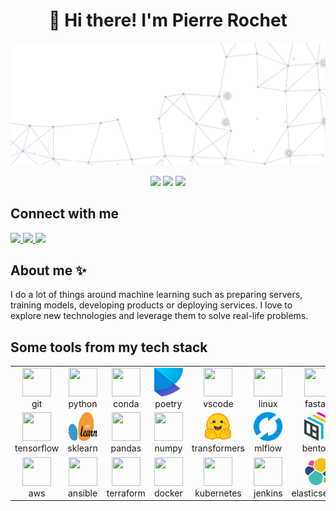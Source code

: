 <h1 align="center">👋 Hi there! I'm Pierre Rochet</h1>

![banner](./img/banner1.svg)

<!-- <h2 align="center">Machine Learning Engineer</h2> -->

<div align="center">
  <img
    src="https://img.shields.io/badge/machine%20learning-lightblue?style=for-the-badge"
  />
  <img
    src="https://img.shields.io/badge/data%20science-lightblue?style=for-the-badge"
  />
  <img
    src="https://img.shields.io/badge/mlops-lightblue?style=for-the-badge&logo=heart"
  />
</div>

## Connect with me

<div align="">
  <a href="">
    <img
      src="https://img.shields.io/badge/linkedin-blue?style=for-the-badge&logo=linkedin"
    />
  </a>
  <a href="">
    <img
      src="https://img.shields.io/badge/github-grey?style=for-the-badge&logo=github"
    />
  </a>
  <a href="">
    <img
      src="https://img.shields.io/badge/gmail-red?style=for-the-badge&logo=gmail&logoColor=white"
    />
  </a>
</div>

## About me ✨

I do a lot of things around machine learning such as preparing
servers, training models, developing products or deploying services. I love to
explore new technologies and leverage them to solve real-life problems.

## Some tools from my tech stack

<table>
<tr>
  <td align="center">
    <img
      height="46"
      width="46"
      src="https://cdn.jsdelivr.net/gh/devicons/devicon/icons/git/git-original.svg"
    />
    <br>
    <span>git</span>
  </td>
  <td align="center">
    <img
      height="46"
      width="46"
      src="https://cdn.jsdelivr.net/gh/devicons/devicon/icons/python/python-original.svg"
    />
    <br>
    <span>python</span>
  </td>
  <td align="center">
    <img
      height="46"
      width="46"
      src="https://cdn.jsdelivr.net/gh/devicons/devicon/icons/anaconda/anaconda-original.svg"
    />
    <br>
    <span>conda</span>
  </td>
  <td align="center">
    <img
      height="46"
      width="46"
      src="./img/poetry.svg"
    />
    <br>
    <span>poetry</span>
  </td>
  <td align="center">
    <img
      height="46"
      width="46"
      src="https://cdn.jsdelivr.net/gh/devicons/devicon/icons/vscode/vscode-original.svg"
    />
    <br>
    <span>vscode</span>
  </td>
  <td align="center">
    <img
      height="46"
      width="46"
      src="https://cdn.jsdelivr.net/gh/devicons/devicon/icons/linux/linux-original.svg"
    />
    <br>
    <span>linux</span>
  </td>
  <td align="center">
    <img
      height="46"
      width="46"
      src="https://cdn.jsdelivr.net/gh/devicons/devicon/icons/fastapi/fastapi-original.svg"
    />
    <br>
    <span>fastapi</span>
  </td>
</tr>
<tr>
  <td align="center">
    <img
      height="46"
      width="46"
      src="https://cdn.jsdelivr.net/gh/devicons/devicon/icons/tensorflow/tensorflow-original.svg"
    />
    <br>
    <span>tensorflow</span>
  </td>
  <td align="center">
    <img
      height="46"
      width="46"
      src="./img/sklearn.svg"
    />
    <br>
    <span>sklearn</span>
  </td>
  <td align="center">
    <img
      height="46"
      width="46"
      src="https://cdn.jsdelivr.net/gh/devicons/devicon/icons/pandas/pandas-original.svg"
    />
    <br>
    <span>pandas</span>
  </td>
  <td align="center">
    <img
      height="46"
      width="46"
      src="https://cdn.jsdelivr.net/gh/devicons/devicon/icons/numpy/numpy-original.svg"
    />
    <br>
    <span>numpy</span>
  </td>
  <td align="center">
    <img
      height="46"
      width="46"
      src="./img/transformers.svg"
    />
    <br>
    <span>transformers</span>
  </td>
  <td align="center">
    <img
      height="46"
      width="46"
      src="./img/mlflow.svg"
    />
    <br>
    <span>mlflow</span>
  </td>
  <td align="center">
    <img
      height="46"
      width="46"
      src="./img/bentoml.svg"
    />
    <br>
    <span>bentoml</span>
  </td>
</tr>
<tr>
  <td align="center">
    <img
      height="46"
      width="46"
      src="https://cdn.jsdelivr.net/gh/devicons/devicon/icons/amazonwebservices/amazonwebservices-original.svg"
    />
    <br>
    <span>aws</span>
  </td>
  <td align="center">
    <img
      height="46"
      width="46"
      src="https://cdn.jsdelivr.net/gh/devicons/devicon/icons/ansible/ansible-original.svg"
    />
    <br>
    <span>ansible</span>
  </td>
  <td align="center">
    <img
      height="46"
      width="46"
      src="https://cdn.jsdelivr.net/gh/devicons/devicon/icons/terraform/terraform-original.svg"
    />
    <br>
    <span>terraform</span>
  </td>
  <td align="center">
    <img
      height="46"
      width="46"
      src="https://cdn.jsdelivr.net/gh/devicons/devicon/icons/docker/docker-original.svg"
    />
    <br>
    <span>docker</span>
  </td>
  <td align="center">
    <img
      height="46"
      width="46"
      src="https://cdn.jsdelivr.net/gh/devicons/devicon/icons/kubernetes/kubernetes-plain.svg"
    />
    <br>
    <span>kubernetes</span>
  </td>
  <td align="center">
    <img
      height="46"
      width="46"
      src="https://cdn.jsdelivr.net/gh/devicons/devicon/icons/jenkins/jenkins-original.svg"
    />
    <br>
    <span>jenkins</span>
  </td>
    <td align="center">
    <img
      height="46"
      width="46"
      src="./img/elasticsearch.svg"
    />
    <br>
    <span>elasticsearch</span>
  </td>
</tr>
</table>
